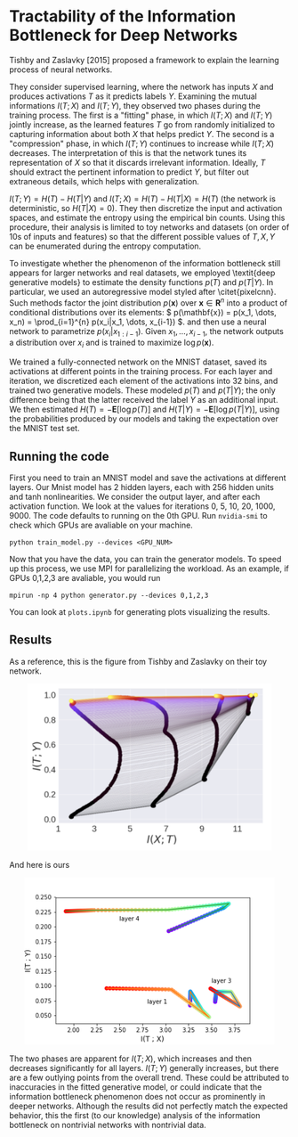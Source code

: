 # Tractability of the Information Bottleneck for Deep Networks

Tishby and Zaslavky [2015] proposed a framework to explain the learning process of neural networks. 

They consider supervised learning, where the network has inputs $X$ and produces activations $T$ as it predicts labels $Y$.
Examining the mutual informations $I(T;X)$ and $I(T;Y)$, they observed two phases during the training process. 
The first is a "fitting" phase, in which $I(T;X)$ and $I(T;Y)$ jointly increase, as the learned features $T$ go from randomly initialized to capturing information about both $X$ that helps predict $Y$.
The second is a "compression" phase, in which $I(T;Y)$ continues to increase while $I(T;X)$ decreases.
The interpretation of this is that the network tunes its representation of $X$ so that it discards irrelevant information. Ideally, $T$ should extract the pertinent information to predict $Y$, but filter out extraneous details, which helps with generalization.

$I(T;Y) = H(T) - H(T|Y)$ and $I(T;X) = H(T) - H(T|X) = H(T)$ (the network is deterministic, so $H(T|X) = 0$).
They then discretize the input and activation spaces, and estimate the entropy using the empirical bin counts.
Using this procedure, their analysis is limited to toy networks and datasets (on order of 10s of inputs and features) so that the different possible values of $T, X, Y$ can be enumerated during the entropy computation.

To investigate whether the phenomenon of the information bottleneck still appears for larger networks and real datasets, we employed \textit{deep generative models} to estimate the density functions $p(T)$ and $p(T|Y)$.
In particular, we used an autoregressive model styled after \citet{pixelcnn}. Such methods factor the joint distribution $p(\mathbf{x})$ over $\mathbf{x} \in \mathbf{R}^n$ into a product of conditional distributions over its elements:
$ p(\mathbf{x}) = p(x_1, \dots, x_n) = \prod_{i=1}^{n} p(x_i|x_1, \dots, x_{i-1}) $.
and then use a neural network to parametrize $p(x_i|x_{1:i-1})$. Given $x_1, \dots, x_{i-1}$, the network outputs a distribution over $x_i$ and is trained to maximize $\log p(\mathbf{x})$.

We trained a fully-connected network on the MNIST dataset, saved its activations at different points in the training process.
For each layer and iteration, we discretized each element of the activations into 32 bins, and trained two generative models. These modeled $p(T)$ and $p(T|Y)$; the only difference being that the latter received the label $Y$ as an additional input.
We then estimated $H(T) = -\mathbf{E}[\log p(T)]$ and $H(T|Y) = - \mathbf{E}[\log p(T|Y)]$, using the probabilities produced by our models and taking the expectation over the MNIST test set.

## Running the code
First you need to train an MNIST model and save the activations at different layers. Our Mnist model has 2 hidden layers, each with 256 hidden units and tanh nonlinearities. We consider the output layer, and after each activation function. We look at the values for iterations 0, 5, 10, 20, 1000, 9000. The code defaults to running on the 0th GPU. Run ```nvidia-smi``` to check which GPUs are avaliable on your machine.
```
python train_model.py --devices <GPU_NUM>
```
Now that you have the data, you can train the generator models. To speed up this process, we use MPI for parallelizing the workload. As an example, if GPUs 0,1,2,3 are avaliable, you would run
```
mpirun -np 4 python generator.py --devices 0,1,2,3
```

You can look at ```plots.ipynb``` for generating plots visualizing the results.

## Results

As a reference, this is the figure from Tishby and Zaslavky on their toy network.
<p align="center">
    <img src="assets/theirs.png" height="300">
</p>
And here is ours
<p align="center">
    <img src="assets/ours.png" height="300">
</p>

The two phases are apparent for $I(T;X)$, which increases and then decreases significantly for all layers. $I(T;Y)$ generally increases, but there are a few outlying points from the overall trend. These could be attributed to inaccuracies in the fitted generative model, or could indicate that the information bottleneck phenomenon does not occur as prominently in deeper networks.
Although the results did not perfectly match the expected behavior, this the first (to our knowledge) analysis of the information bottleneck on nontrivial networks with nontrivial data.


